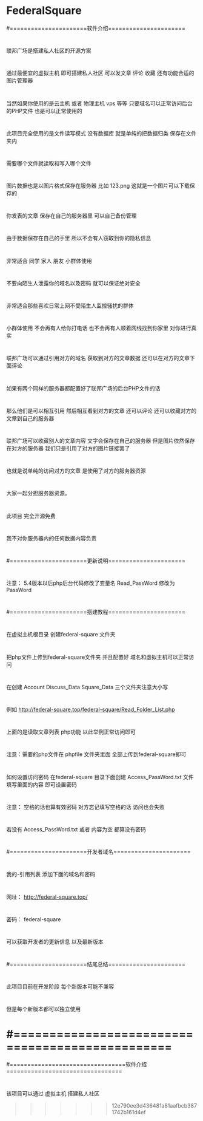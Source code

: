 # FederalSquare
#======================软件介绍======================
#
#
#
联邦广场是搭建私人社区的开源方案
#
通过最便宜的虚拟主机 即可搭建私人社区 可以发文章 评论 收藏 还有功能合适的图片管理器
#
当然如果你使用的是云主机 或者 物理主机 vps 等等 只要域名可以正常访问后台的PHP文件 也是可以正常使用的
#
此项目完全使用的是文件读写模式 没有数据库 就是单纯的把数据归类 保存在文件夹内
#
需要哪个文件就读取和写入哪个文件
#
图片数据也是以图片格式保存在服务器 比如 123.png 这就是一个图片可以下载保存的
#
你发表的文章 保存在自己的服务器里 可以自己备份管理
#
由于数据保存在自己的手里 所以不会有人窃取到你的隐私信息 
#
非常适合 同学 家人 朋友 小群体使用
#
不要向陌生人泄露你的域名以及密码 就可以保证绝对安全
#
非常适合那些喜欢日常上网不受陌生人监控骚扰的群体
#
小群体使用 不会再有人给你打电话 也不会再有人顺着网线找到你家里 对你进行真实
#
联邦广场可以通过引用对方的域名 获取到对方的文章数据 还可以在对方的文章下面评论
#
如果有两个同样的服务器都配置好了联邦广场的后台PHP文件的话
#
那么他们是可以相互引用 然后相互看到对方的文章 还可以评论 还可以收藏对方的文章到自己的服务器
#
联邦广场可以收藏别人的文章内容 文字会保存在自己的服务器 但是图片依然保存在对方的服务器 我们只是引用了对方的图片链接罢了
#
也就是说单纯的访问对方的文章 是使用了对方的服务器资源
#
大家一起分担服务器资源。
#
此项目 完全开源免费
#
我不对你服务器内的任何数据内容负责
#
#
#
#======================更新说明======================
#
#
#
注意： 5.4版本以后php后台代码修改了变量名 Read_PassWord 修改为 PassWord
#
#
#
#======================搭建教程======================
#
#
#
在虚拟主机根目录 创建federal-square 文件夹
#
把php文件上传到federal-square文件夹 并且配置好 域名和虚拟主机可以正常访问
#
在创建 Account Discuss_Data Square_Data 三个文件夹注意大小写
#
例如 http://federal-square.top/federal-square/Read_Folder_List.php
#
上面的是读取文章列表 php功能 以此举例正常访问即可
#
注意：需要的php文件在 phpfile 文件夹里面 全部上传到federal-square即可
#
如何设置访问密码 在federal-square 目录下面创建 Access_PassWord.txt 文件 填写里面的内容 即可设置密码
#
注意： 空格的话也算有效密码 对方忘记填写空格的话 访问也会失败
#
若没有 Access_PassWord.txt 或者 内容为空 都算没有密码
#
#
#
#======================开发者域名======================
#
#
#
我的-引用列表 添加下面的域名和密码
#
网址： http://federal-square.top/
#
密码： federal-square
#
可以获取开发者的更新信息 以及最新版本
#
#
#
#======================结尾总结======================
#
#
#
此项目目前在开发阶段 每个新版本可能不兼容
#
但是每个新版本都可以独立使用
#
#
#
#================================================
=======
#=================================软件介绍=================================
#
#
该项目可以通过 虚拟主机 搭建私人社区
>>>>>>> 12e790ee3d436481a81aafbcb3871742b161d4ef
